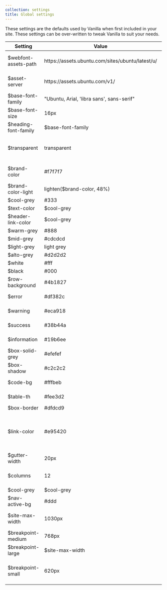 ```yaml
---
collection: settings
title: Global settings
---
```


These settings are the defaults used by Vanilla when first included in your site. These settings can be over-written to tweak Vanilla to suit your needs.
<table>
  <thead>
    <tr>
      <th>Setting</th>
      <th>Value</th>
      <th>Notes</th>
    </tr>
  </thead>
  <tbody>
    <tr>
      <td>$webfont-assets-path</td>
      <td>https://assets.ubuntu.com/sites/ubuntu/latest/u/</td>
      <td>assets database path</td>
    </tr>
    <tr>
      <td>$asset-server</td>
      <td>https://assets.ubuntu.com/v1/</td>
      <td>assets server address</td>
    </tr>
    <tr>
      <td>$base-font-family</td>
      <td>"Ubuntu, Arial, 'libra sans', sans-serif"</td>
      <td>Base font family</td>
    </tr>
    <tr>
      <td>$base-font-size</td>
      <td>16px</td>
      <td>Base font size</td>
    </tr>
    <tr>
      <td>$heading-font-family</td>
      <td>$base-font-family</td>
      <td>Heading font family</td>
    </tr>
    <tr>
      <td>$transparent</td>
      <td>transparent</td>
      <td>transparent to use throughout the site</td>
    </tr>
    <tr>
      <td>$brand-color</td>
      <td>#f7f7f7</td>
      <td>the theme's core brand colour</td>
    </tr>
    <tr>
      <td>$brand-color-light</td>
      <td>lighten($brand-color, 48%)</td>
      <td>light brand colour</td>
    </tr>
    <tr>
      <td>$cool-grey</td>
      <td>#333</td>
      <td>cool grey</td>
    </tr>
    <tr>
      <td>$text-color</td>
      <td>$cool-grey</td>
      <td>text colour</td>
    </tr>
    <tr>
      <td>$header-link-color</td>
      <td>$cool-grey</td>
      <td>header link colour</td>
    </tr>
    <tr>
      <td>$warm-grey</td>
      <td>#888</td>
      <td>warm grey</td>
    </tr>
    <tr>
      <td>$mid-grey</td>
      <td>#cdcdcd</td>
      <td>mid grey</td>
    </tr>
    <tr>
      <td>$light-grey</td>
      <td>light grey</td>
      <td>light grey</td>
    </tr>
    <tr>
      <td>$alto-grey</td>
      <td>#d2d2d2</td>
      <td>alto grey</td>
    </tr>
    <tr>
      <td>$white</td>
      <td>#fff</td>
      <td>white</td>
    </tr>
    <tr>
      <td>$black</td>
      <td>#000</td>
      <td>black</td>
    </tr>
    <tr>
      <td>$row-background</td>
      <td>#4b1827</td>
      <td>row background</td>
    </tr>
    <tr>
      <td>$error</td>
      <td>#df382c</td>
      <td>error notifications</td>
    </tr>
    <tr>
      <td>$warning</td>
      <td>#eca918</td>
      <td>warning notifications</td>
    </tr>
    <tr>
      <td>$success</td>
      <td>#38b44a</td>
      <td>success notifications</td>
    </tr>
    <tr>
      <td>$information</td>
      <td>#19b6ee</td>
      <td>information notifications</td>
    </tr>
    <tr>
      <td>$box-solid-grey</td>
      <td>#efefef</td>
      <td>Box solid grey</td>
    </tr>
    <tr>
      <td>$box-shadow</td>
      <td>#c2c2c2</td>
      <td>Box shadows</td>
    </tr>
    <tr>
      <td>$code-bg</td>
      <td>#fffbeb</td>
      <td>code backgrounds</td>
    </tr>
    <tr>
      <td>$table-th</td>
      <td>#fee3d2</td>
      <td>table header backgrounds</td>
    </tr>    
    <tr>
      <td>$box-border</td>
      <td>#dfdcd9</td>
      <td>box borders</td>
    </tr>    
    <tr>
      <td>$link-color</td>
      <td>#e95420</td>
      <td>This is the global link color, mainly used for links in content</td>
    </tr>    
    <tr>
      <td>$gutter-width</td>
      <td>20px</td>
      <td>gutter width</td>
    </tr>    
    <tr>
      <td>$columns</td>
      <td>12</td>
      <td>number of columns in the grid</td>
    </tr>    
    <tr>
      <td>$cool-grey</td>
      <td>$cool-grey</td>
      <td>mobile nav</td>
    </tr>    
    <tr>
      <td>$nav-active-bg</td>
      <td>#ddd</td>
      <td>nav active background</td>
    </tr>
    <tr>
      <td>$site-max-width</td>
      <td>1030px</td>
      <td>site maximum width</td>
    </tr>    
    <tr>
      <td>$breakpoint-medium</td>
      <td>768px</td>
      <td>Medium breakpoint</td>
    </tr>    
    <tr>
      <td>$breakpoint-large</td>
      <td>$site-max-width</td>
      <td>Large breakpoint</td>
    </tr>    
    <tr>
      <td>$breakpoint-small</td>
      <td>620px</td>
      <td>Threshold to switch to small screen navigation</td>
    </tr>

  </tbody>
</table>
